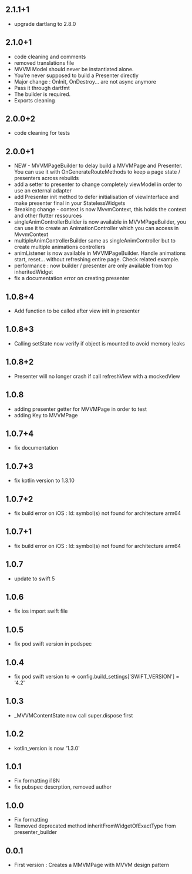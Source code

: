 ## 2.1.1+1
* upgrade dartlang to 2.8.0

## 2.1.0+1
* code cleaning and comments
* removed translations file
* MVVM Model should never be instantiated alone.
* You're never supposed to build a Presenter directly
* Major change : OnInit, OnDestroy... are not async anymore
* Pass it through dartfmt
* The builder is required.
* Exports cleaning


## 2.0.0+2
* code cleaning for tests

## 2.0.0+1
* NEW - MVVMPageBuilder to delay build a MVVMPage and Presenter. You can use it with OnGenerateRouteMethods to keep a page state / presenters across rebuilds
* add a setter to presenter to change completely viewModel in order to use an external adapter
* add Presenter init method to defer initialisation of viewInterface and make presenter final in your StatelessWidgets 
* Breaking change - context is now MvvmContext, this holds the context and other flutter ressources
* singleAnimControllerBuilder is now available in MVVMPageBuilder, you can use it to create an AnimationController which you can access in MvvmContext
* multipleAnimControllerBuilder same as singleAnimController but to create multiple animations controllers
* animListener is now available in MVVMPageBuilder. Handle animations start, reset... without refreshing entire page. Check related example.
* performance : now builder / presenter are only available from top inheritedWidget
* fix a documentation error on creating presenter


## 1.0.8+4
* Add function to be called after view init in presenter

## 1.0.8+3
* Calling setState now verify if object is mounted to avoid memory leaks

## 1.0.8+2
* Presenter will no longer crash if call refreshView with a mockedView

## 1.0.8
* adding presenter getter for MVVMPage in order to test
* adding Key to MVVMPage

## 1.0.7+4
* fix documentation 

## 1.0.7+3
* fix kotlin version to 1.3.10

## 1.0.7+2
* fix build error on iOS : ld: symbol(s) not found for architecture arm64

## 1.0.7+1
* fix build error on iOS : ld: symbol(s) not found for architecture arm64

## 1.0.7
* update to swift 5

## 1.0.6
* fix ios import swift file

## 1.0.5
* fix pod swift version in podspec

## 1.0.4
* fix pod swift version to => config.build_settings['SWIFT_VERSION'] = '4.2'

## 1.0.3
* _MVVMContentState now call super.dispose first

## 1.0.2
* kotlin_version is now '1.3.0'

## 1.0.1
* Fix formatting i18N
* fix pubspec descrption, removed author

## 1.0.0
* Fix formatting
* Removed deprecated method inheritFromWidgetOfExactType from presenter_builder

## 0.0.1
* First version : Creates a MMVMPage with MVVM design pattern

